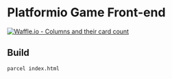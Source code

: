 # Platformio Game Front-end
[![Waffle.io - Columns and their card count](https://badge.waffle.io/Gitlings/platformio_frontend.svg?columns=all)](https://waffle.io/Gitlings/platformio_frontend)

## Build
```bash
parcel index.html
```
